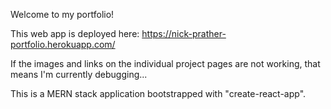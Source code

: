 Welcome to my portfolio!

This web app is deployed here: https://nick-prather-portfolio.herokuapp.com/

If the images and links on the individual project pages are not working, that means I'm currently debugging...

This is a MERN stack application bootstrapped with "create-react-app".

